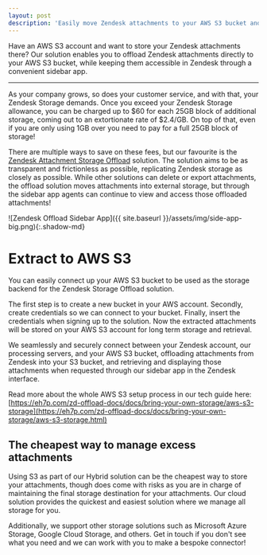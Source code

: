 ```yaml
---
layout: post
description: 'Easily move Zendesk attachments to your AWS S3 bucket and access them through our Zendesk sidebar app. Secure, seamless, and affordable storage management.'
---
```


Have an AWS S3 account and want to store your Zendesk attachments there? Our solution enables you to offload Zendesk attachments directly to your AWS S3 bucket, while keeping them accessible in Zendesk through a convenient sidebar app.

---

As your company grows, so does your customer service, and with that, your Zendesk Storage demands. Once you exceed your Zendesk Storage allowance, you can be charged up to $60 for each 25GB block of additional storage, coming out to an extortionate rate of $2.4/GB. On top of that, even if you are only using 1GB over you need to pay for a full 25GB block of storage!

There are multiple ways to save on these fees, but our favourite is the [Zendesk Attachment Storage Offload](https://eh7p.com/zd-offload/) solution. The solution aims to be as transparent and frictionless as possible, replicating Zendesk storage as closely as possible. While other solutions can delete or export attachments, the offload solution moves attachments into external storage, but through the sidebar app agents can continue to view and access those offloaded attachments!

![Zendesk Offload Sidebar App]({{ site.baseurl }}/assets/img/side-app-big.png){:.shadow-md}

# Extract to AWS S3

You can easily connect up your AWS S3 bucket to be used as the storage backend for the Zendesk Storage Offload solution. 

The first step is to create a new bucket in your AWS account. Secondly, create credentials so we can connect to your bucket. Finally, insert the credentials when signing up to the solution. Now the extracted attachments will be stored on your AWS S3 account for long term storage and retrieval.

We seamlessly and securely connect between your Zendesk account, our processing servers, and your AWS S3 bucket, offloading attachments from Zendesk into your S3 bucket, and retrieving and displaying those attachments when requested through our sidebar app in the Zendesk interface.

Read more about the whole AWS S3 setup process in our tech guide here: [https://eh7p.com/zd-offload-docs/docs/bring-your-own-storage/aws-s3-storage](https://eh7p.com/zd-offload-docs/docs/bring-your-own-storage/aws-s3-storage.html)

## The cheapest way to manage excess attachments

Using S3 as part of our Hybrid solution can be the cheapest way to store your attachments, though does come with risks as you are in charge of maintaining the final storage destination for your attachments. Our cloud solution provides the quickest and easiest solution where we manage all storage for you.

Additionally, we support other storage solutions such as Microsoft Azure Storage, Google Cloud Storage, and others. Get in touch if you don't see what you need and we can work with you to make a bespoke connector!